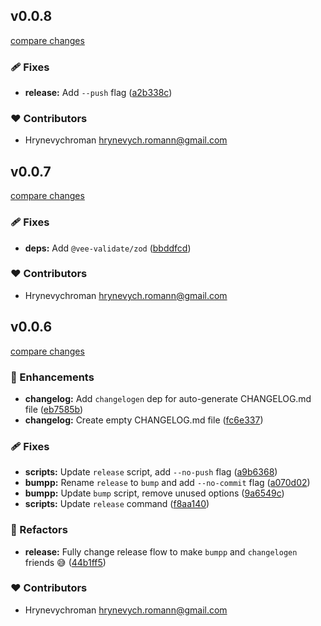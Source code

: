 
## v0.0.8

[compare changes](https://github.com/romanhrynevych/nuxt-start/compare/v0.0.7...v0.0.8)

### 🩹 Fixes

- **release:** Add `--push` flag ([a2b338c](https://github.com/romanhrynevych/nuxt-start/commit/a2b338c))

### ❤️ Contributors

- Hrynevychroman <hrynevych.romann@gmail.com>

## v0.0.7

[compare changes](https://github.com/romanhrynevych/nuxt-start/compare/v0.0.6...v0.0.7)

### 🩹 Fixes

- **deps:** Add `@vee-validate/zod` ([bbddfcd](https://github.com/romanhrynevych/nuxt-start/commit/bbddfcd))

### ❤️ Contributors

- Hrynevychroman <hrynevych.romann@gmail.com>

## v0.0.6

[compare changes](https://github.com/romanhrynevych/nuxt-start/compare/v0.0.5...v0.0.6)

### 🚀 Enhancements

- **changelog:** Add `changelogen` dep for auto-generate CHANGELOG.md file ([eb7585b](https://github.com/romanhrynevych/nuxt-start/commit/eb7585b))
- **changelog:** Create empty CHANGELOG.md file ([fc6e337](https://github.com/romanhrynevych/nuxt-start/commit/fc6e337))

### 🩹 Fixes

- **scripts:** Update `release` script, add `--no-push` flag ([a9b6368](https://github.com/romanhrynevych/nuxt-start/commit/a9b6368))
- **bumpp:** Rename `release` to `bump` and add `--no-commit` flag ([a070d02](https://github.com/romanhrynevych/nuxt-start/commit/a070d02))
- **bumpp:** Update `bump` script, remove unused options ([9a6549c](https://github.com/romanhrynevych/nuxt-start/commit/9a6549c))
- **scripts:** Update `release` command ([f8aa140](https://github.com/romanhrynevych/nuxt-start/commit/f8aa140))

### 💅 Refactors

- **release:** Fully change release flow to make `bumpp` and `changelogen` friends 😅 ([44b1ff5](https://github.com/romanhrynevych/nuxt-start/commit/44b1ff5))

### ❤️ Contributors

- Hrynevychroman <hrynevych.romann@gmail.com>

